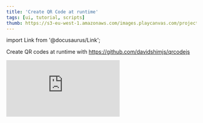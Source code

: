 ```yaml
---
title: 'Create QR Code at runtime'
tags: [ui, tutorial, scripts]
thumb: https://s3-eu-west-1.amazonaws.com/images.playcanvas.com/projects/12/1025199/3FC3F4-image-75.jpg
---
```


import Link from '@docusaurus/Link';

Create QR codes at runtime with https://github.com/davidshimjs/qrcodejs

<div className="iframe-container">
    <iframe loading="lazy" src="https://playcanv.as/p/O5MDA13T/" title="Create QR Code at runtime" webkitallowfullscreen="true" mozallowfullscreen="true" allow="autoplay" allowfullscreen="true" allowvr="" scrolling="no" frameborder="0" />
</div>

<Link to='https://playcanvas.com/project/1025199/'>Open Project ↗</Link>
